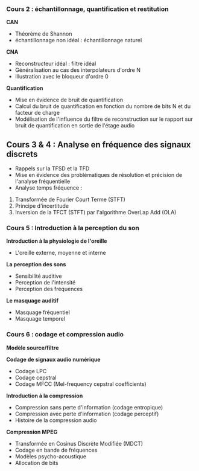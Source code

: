 

### Cours 2 : échantillonnage, quantification et restitution 

**CAN** 
* Théorème de Shannon
* échantillonnage non idéal : échantillonnage naturel

**CNA**  
* Reconstructeur idéal : filtre idéal
* Généralisation au cas des interpolateurs d'ordre N
* Illustration avec le bloqueur d'ordre 0

**Quantification**
* Mise en évidence de bruit de quantification
* Calcul du bruit de quantification en fonction du nombre de bits N et du facteur de charge
* Modélisation de l'influence du filtre de reconstruction sur le rapport sur bruit de quantification en sortie de l'étage audio

## Cours 3 & 4 : Analyse en fréquence des signaux discrets
* Rappels sur la TFSD et la TFD
* Mise en évidence des problématiques de résolution et précision de l'analyse fréquentielle
* Analyse temps fréquence :
1. Transformée de Fourier Court Terme (STFT) 
2. Principe d'incertitude
3. Inversion de la TFCT (STFT) par l'algorithme OverLap Add (OLA)

### Cours 5 : Introduction à la perception du son 

**Introduction à la physiologie de l'oreille**
* L'oreille externe, moyenne et interne

**La perception des sons**
* Sensibilité auditive
* Perception de l'intensité
* Perception des fréquences

**Le masquage auditif**
* Masquage fréquentiel
* Masquage temporel

### Cours 6 : codage et compression audio 
**Modèle source/filtre**

**Codage de signaux audio numérique**
* Codage LPC
* Codage cepstral
* Codage MFCC (Mel-frequency cepstral coefficients)

**Introduction à la compression**
* Compression sans perte d'information (codage entropique)
* Compression avec perte d'information (codage perceptif)
* Histoire de la compression audio

**Compression MPEG**
* Transformée en Cosinus Discrète Modifiée (MDCT)
* Codage en bande de fréquences
* Modèles psycho-acoustique
* Allocation de bits
